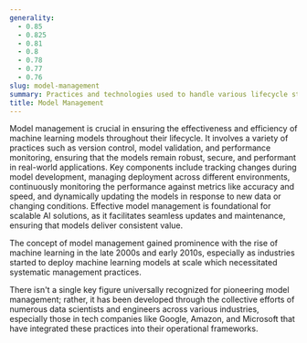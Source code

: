 ```yaml
---
generality:
  - 0.85
  - 0.825
  - 0.81
  - 0.8
  - 0.78
  - 0.77
  - 0.76
slug: model-management
summary: Practices and technologies used to handle various lifecycle stages of machine learning models including development, deployment, monitoring, and maintenance.
title: Model Management
---
```


Model management is crucial in ensuring the effectiveness and efficiency of machine learning models throughout their lifecycle. It involves a variety of practices such as version control, model validation, and performance monitoring, ensuring that the models remain robust, secure, and performant in real-world applications. Key components include tracking changes during model development, managing deployment across different environments, continuously monitoring the performance against metrics like accuracy and speed, and dynamically updating the models in response to new data or changing conditions. Effective model management is foundational for scalable AI solutions, as it facilitates seamless updates and maintenance, ensuring that models deliver consistent value.

The concept of model management gained prominence with the rise of machine learning in the late 2000s and early 2010s, especially as industries started to deploy machine learning models at scale which necessitated systematic management practices.

There isn't a single key figure universally recognized for pioneering model management; rather, it has been developed through the collective efforts of numerous data scientists and engineers across various industries, especially those in tech companies like Google, Amazon, and Microsoft that have integrated these practices into their operational frameworks.
